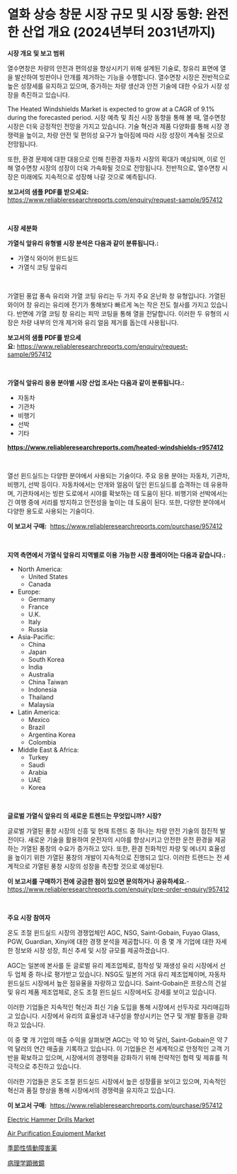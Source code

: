 <p><h1>열화 상승 창문 시장 규모 및 시장 동향: 완전한 산업 개요 (2024년부터 2031년까지)</h1></p><p><strong>시장 개요 및 보고 범위</strong></p>
<p><p>열수면창은 차량의 안전과 편의성을 향상시키기 위해 설계된 기술로, 창유리 표면에 열을 발산하여 빙판이나 안개를 제거하는 기능을 수행합니다. 열수면창 시장은 전반적으로 높은 성장세를 유지하고 있으며, 증가하는 차량 생산과 안전 기술에 대한 수요가 시장 성장을 촉진하고 있습니다. </p><p>The Heated Windshields Market is expected to grow at a CAGR of 9.1% during the forecasted period. 시장 예측 및 최신 시장 동향을 통해 볼 때, 열수면창 시장은 더욱 긍정적인 전망을 가지고 있습니다. 기술 혁신과 제품 다양화를 통해 시장 경쟁력을 높이고, 차량 안전 및 편의성 요구가 높아짐에 따라 시장 성장이 계속될 것으로 전망됩니다. </p><p>또한, 환경 문제에 대한 대응으로 인해 친환경 자동차 시장의 확대가 예상되며, 이로 인해 열수면창 시장의 성장이 더욱 가속화될 것으로 전망됩니다. 전반적으로, 열수면창 시장은 미래에도 지속적으로 성장해 나갈 것으로 예측됩니다.</p></p>
<p><strong>보고서의 샘플 PDF를 받으세요:</strong> <a href="https://www.reliableresearchreports.com/enquiry/request-sample/957412">https://www.reliableresearchreports.com/enquiry/request-sample/957412</a></p>
<p>&nbsp;</p>
<p><strong>시장 세분화</strong></p>
<p><strong>가열식 앞유리 유형별 시장 분석은 다음과 같이 분류됩니다.:</strong></p>
<p><ul><li>가열식 와이어 윈드실드</li><li>가열식 코팅 앞유리</li></ul></p>
<p>&nbsp;</p>
<p><p>가열된 풍압 풍속 유리와 가열 코팅 유리는 두 가지 주요 온난화 창 유형입니다. 가열된 와이어 창 유리는 유리에 전기가 통해보다 빠르게 녹는 작은 전도 철사를 가지고 있습니다. 반면에 가열 코팅 창 유리는 피막 코팅을 통해 열을 전달합니다. 이러한 두 유형의 시장은 차량 내부의 안개 제거와 유리 얼음 제거를 돕는데 사용됩니다.</p></p>
<p><strong>보고서의 샘플 PDF를 받으세요:</strong>&nbsp;<a href="https://www.reliableresearchreports.com/enquiry/request-sample/957412">https://www.reliableresearchreports.com/enquiry/request-sample/957412</a></p>
<p>&nbsp;</p>
<p><strong> 가열식 앞유리 응용 분야별 시장 산업 조사는 다음과 같이 분류됩니다.:</strong></p>
<p><ul><li>자동차</li><li>기관차</li><li>비행기</li><li>선박</li><li>기타</li></ul></p>
<p><strong><a href="https://www.reliableresearchreports.com/heated-windshields-r957412">https://www.reliableresearchreports.com/heated-windshields-r957412</a></strong></p>
<p>&nbsp;</p>
<p><p>열선 윈드실드는 다양한 분야에서 사용되는 기술이다. 주요 응용 분야는 자동차, 기관차, 비행기, 선박 등이다. 자동차에서는 안개와 얼음이 덮인 윈드실드를 습격하는 데 유용하며, 기관차에서는 빙판 도로에서 시야를 확보하는 데 도움이 된다. 비행기와 선박에서는 긴 여행 중에 서리를 방지하고 안전성을 높이는 데 도움이 된다. 또한, 다양한 분야에서 다양한 용도로 사용되는 기술이다.</p></p>
<p><strong>이 보고서 구매:</strong>&nbsp; <a href="https://www.reliableresearchreports.com/purchase/957412">https://www.reliableresearchreports.com/purchase/957412</a></p>
<p>&nbsp;</p>
<p><strong>지역 측면에서 가열식 앞유리 지역별로 이용 가능한 시장 플레이어는 다음과 같습니다.:</strong></p>
<p><ul>
    <li>
        North America:
        <ul>
            <li>United States</li>
            <li>Canada</li>
        </ul>
    </li>
    <li>
        Europe:
        <ul>
            <li>Germany</li>
            <li>France</li>
            <li>U.K.</li>
            <li>Italy</li>
            <li>Russia</li>
        </ul>
    </li>
    <li>
        Asia-Pacific:
        <ul>
            <li>China</li>
            <li>Japan</li>
            <li>South Korea</li>
            <li>India</li>
            <li>Australia</li>
            <li>China Taiwan</li>
            <li>Indonesia</li>
            <li>Thailand</li>
            <li>Malaysia</li>
        </ul>
    </li>
    <li>
        Latin America:
        <ul>
            <li>Mexico</li>
            <li>Brazil</li>
            <li>Argentina Korea</li>
            <li>Colombia</li>
        </ul>
    </li>
    <li>
        Middle East & Africa:
        <ul>
            <li>Turkey</li>
            <li>Saudi</li>
            <li>Arabia</li>
            <li>UAE</li>
            <li>Korea</li>
        </ul>
    </li>
    </ul></p>
<p>&nbsp;</p>
<p><strong>글로벌 가열식 앞유리 의 새로운 트렌드는 무엇입니까? 시장?</strong></p>
<p><p>글로벌 가열된 풍창 시장의 신흥 및 현재 트렌드 중 하나는 차량 안전 기술의 점진적 발전이다. 새로운 기술을 활용하여 운전자의 시야를 향상시키고 안전한 운전 환경을 제공하는 가열된 풍창의 수요가 증가하고 있다. 또한, 환경 친화적인 차량 및 에너지 효율성을 높이기 위한 가열된 풍창의 개발이 지속적으로 진행되고 있다. 이러한 트렌드는 전 세계적으로 가열된 풍창 시장의 성장을 촉진할 것으로 예상된다.</p></p>
<p><strong>이 보고서를 구매하기 전에 궁금한 점이 있으면 문의하거나 공유하세요.</strong>- <a href="https://www.reliableresearchreports.com/enquiry/pre-order-enquiry/957412">https://www.reliableresearchreports.com/enquiry/pre-order-enquiry/957412</a></p>
<p>&nbsp;</p>
<p><strong>주요 시장 참여자</strong></p>
<p><p>온도 조절 윈드실드 시장의 경쟁업체인 AGC, NSG, Saint-Gobain, Fuyao Glass, PGW, Guardian, Xinyi에 대한 경쟁 분석을 제공합니다. 이 중 몇 개 기업에 대한 자세한 정보와 시장 성장, 최신 추세 및 시장 규모를 제공하겠습니다.</p><p>AGC는 일본에 본사를 둔 글로벌 유리 제조업체로, 점착성 및 재생성 유리 시장에서 선두 업체 중 하나로 평가받고 있습니다. NSG도 일본의 거대 유리 제조업체이며, 자동차 윈드실드 시장에서 높은 점유율을 자랑하고 있습니다. Saint-Gobain은 프랑스의 건설 및 유리 제품 제조업체로, 온도 조절 윈드실드 시장에서도 강세를 보이고 있습니다.</p><p>이러한 기업들은 지속적인 혁신과 최신 기술 도입을 통해 시장에서 선두자로 자리매김하고 있습니다. 시장에서 유리의 효율성과 내구성을 향상시키는 연구 및 개발 활동을 강화하고 있습니다.</p><p>이 중 몇 개 기업의 매출 수익을 살펴보면 AGC는 약 10 억 달러, Saint-Gobain은 약 7 억 달러의 연간 매출을 기록하고 있습니다. 이 기업들은 전 세계적으로 안정적인 고객 기반을 확보하고 있으며, 시장에서의 경쟁력을 강화하기 위해 전략적인 협력 및 제휴를 적극적으로 추진하고 있습니다.</p><p>이러한 기업들은 온도 조절 윈드실드 시장에서 높은 성장률을 보이고 있으며, 지속적인 혁신과 품질 향상을 통해 시장에서의 경쟁력을 유지하고 있습니다.</p></p>
<p><strong>이 보고서 구매:</strong>&nbsp;&nbsp;<a href="https://www.reliableresearchreports.com/purchase/957412">https://www.reliableresearchreports.com/purchase/957412</a></p>
<p><p><a href="https://github.com/mbisetmhermsr/Market-Research-Report-List-2/blob/main/electric-hammer-drills-market.md">Electric Hammer Drills Market</a></p><p><a href="https://github.com/zjyglelu/Market-Research-Report-List-2/blob/main/air-purification-equipment-market.md">Air Purification Equipment Market</a></p><p><a href="https://github.com/RodHoppe07/Market-Research-Report-List-1/blob/main/320300931703.md">季節性情動障害薬</a></p><p><a href="https://github.com/laurenreichert/Market-Research-Report-List-1/blob/main/564458931702.md">病理学顕微鏡</a></p></p>